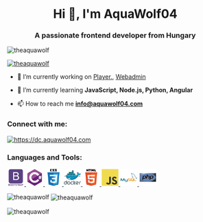 <h1 align="center">Hi 👋, I'm AquaWolf04</h1>
<h3 align="center">A passionate frontend developer from Hungary</h3>

<p align="left"> <img src="https://komarev.com/ghpvc/?username=theaquawolf&label=Profile%20views&color=0e75b6&style=flat" alt="theaquawolf" /> </p>

<p align="left"> <a href="https://github.com/ryo-ma/github-profile-trophy"><img src="https://github-profile-trophy.vercel.app/?username=theaquawolf" alt="theaquawolf" /></a> </p>

- 🔭 I’m currently working on [Player.](https://player.aquawolf04.com), [Webadmin](https://webadmin.aquahosting.games)

- 🌱 I’m currently learning **JavaScript, Node.js, Python, Angular**

- 📫 How to reach me **info@aquawolf04.com**

<h3 align="left">Connect with me:</h3>
<p align="left">
<a href="https://dc.aquawolf04.com" target="blank"><img align="center" src="https://raw.githubusercontent.com/rahuldkjain/github-profile-readme-generator/master/src/images/icons/Social/discord.svg" alt="https://dc.aquawolf04.com" height="30" width="40" /></a>
</p>

<h3 align="left">Languages and Tools:</h3>
<p align="left"> <a href="https://getbootstrap.com" target="_blank" rel="noreferrer"> <img src="https://raw.githubusercontent.com/devicons/devicon/master/icons/bootstrap/bootstrap-plain-wordmark.svg" alt="bootstrap" width="40" height="40"/> </a> <a href="https://www.w3schools.com/cs/" target="_blank" rel="noreferrer"> <img src="https://raw.githubusercontent.com/devicons/devicon/master/icons/csharp/csharp-original.svg" alt="csharp" width="40" height="40"/> </a> <a href="https://www.w3schools.com/css/" target="_blank" rel="noreferrer"> <img src="https://raw.githubusercontent.com/devicons/devicon/master/icons/css3/css3-original-wordmark.svg" alt="css3" width="40" height="40"/> </a> <a href="https://www.docker.com/" target="_blank" rel="noreferrer"> <img src="https://raw.githubusercontent.com/devicons/devicon/master/icons/docker/docker-original-wordmark.svg" alt="docker" width="40" height="40"/> </a> <a href="https://www.w3.org/html/" target="_blank" rel="noreferrer"> <img src="https://raw.githubusercontent.com/devicons/devicon/master/icons/html5/html5-original-wordmark.svg" alt="html5" width="40" height="40"/> </a> <a href="https://developer.mozilla.org/en-US/docs/Web/JavaScript" target="_blank" rel="noreferrer"> <img src="https://raw.githubusercontent.com/devicons/devicon/master/icons/javascript/javascript-original.svg" alt="javascript" width="40" height="40"/> </a> <a href="https://www.mysql.com/" target="_blank" rel="noreferrer"> <img src="https://raw.githubusercontent.com/devicons/devicon/master/icons/mysql/mysql-original-wordmark.svg" alt="mysql" width="40" height="40"/> </a> <a href="https://www.php.net" target="_blank" rel="noreferrer"> <img src="https://raw.githubusercontent.com/devicons/devicon/master/icons/php/php-original.svg" alt="php" width="40" height="40"/> </a> </p>

<p><img align="left" src="https://github-readme-stats.vercel.app/api/top-langs?username=theaquawolf&show_icons=true&locale=en&layout=compact" alt="theaquawolf" /></p>

<p>&nbsp;<img align="center" src="https://github-readme-stats.vercel.app/api?username=theaquawolf&show_icons=true&locale=en" alt="theaquawolf" /></p>

<p><img align="center" src="https://github-readme-streak-stats.herokuapp.com/?user=theaquawolf&" alt="theaquawolf" /></p>
